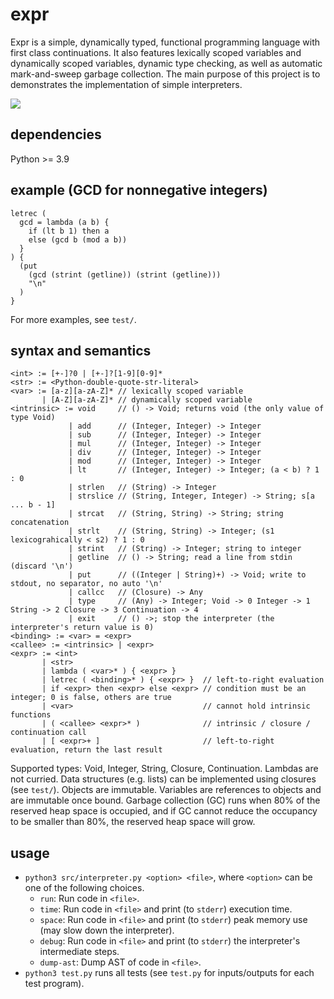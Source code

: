 # expr

Expr is a simple, dynamically typed, functional programming language with first class continuations.
It also features lexically scoped variables and dynamically scoped variables, dynamic type checking, as well as automatic mark-and-sweep garbage collection.
The main purpose of this project is to demonstrates the implementation of simple interpreters.

![](https://github.com/sdingcn/expr/actions/workflows/auto-test.yml/badge.svg)

## dependencies

Python >= 3.9

## example (GCD for nonnegative integers)

```
letrec (
  gcd = lambda (a b) {
    if (lt b 1) then a
    else (gcd b (mod a b))
  }
) {
  (put
    (gcd (strint (getline)) (strint (getline)))
    "\n"
  )
}
```

For more examples, see `test/`.

## syntax and semantics

```
<int> := [+-]?0 | [+-]?[1-9][0-9]*
<str> := <Python-double-quote-str-literal>
<var> := [a-z][a-zA-Z]* // lexically scoped variable
       | [A-Z][a-zA-Z]* // dynamically scoped variable
<intrinsic> := void     // () -> Void; returns void (the only value of type Void)
             | add      // (Integer, Integer) -> Integer
             | sub      // (Integer, Integer) -> Integer
             | mul      // (Integer, Integer) -> Integer
             | div      // (Integer, Integer) -> Integer
             | mod      // (Integer, Integer) -> Integer
             | lt       // (Integer, Integer) -> Integer; (a < b) ? 1 : 0
             | strlen   // (String) -> Integer
             | strslice // (String, Integer, Integer) -> String; s[a ... b - 1]
             | strcat   // (String, String) -> String; string concatenation
             | strlt    // (String, String) -> Integer; (s1 lexicograhically < s2) ? 1 : 0
             | strint   // (String) -> Integer; string to integer
             | getline  // () -> String; read a line from stdin (discard '\n')
             | put      // ((Integer | String)+) -> Void; write to stdout, no separator, no auto '\n'
             | callcc   // (Closure) -> Any
             | type     // (Any) -> Integer; Void -> 0 Integer -> 1 String -> 2 Closure -> 3 Continuation -> 4
             | exit     // () ->; stop the interpreter (the interpreter's return value is 0)
<binding> := <var> = <expr>
<callee> := <intrinsic> | <expr>
<expr> := <int>
       | <str>
       | lambda ( <var>* ) { <expr> }
       | letrec ( <binding>* ) { <expr> }  // left-to-right evaluation
       | if <expr> then <expr> else <expr> // condition must be an integer; 0 is false, others are true
       | <var>                             // cannot hold intrinsic functions
       | ( <callee> <expr>* )              // intrinsic / closure / continuation call
       | [ <expr>+ ]                       // left-to-right evaluation, return the last result
```

Supported types: Void, Integer, String, Closure, Continuation.
Lambdas are not curried.
Data structures (e.g. lists) can be implemented using closures (see `test/`).
Objects are immutable.
Variables are references to objects and are immutable once bound.
Garbage collection (GC) runs when 80% of the reserved heap space is occupied,
and if GC cannot reduce the occupancy to be smaller than 80%, the reserved heap space will grow.

## usage

+ `python3 src/interpreter.py <option> <file>`, where `<option>` can be one of the following choices.
  - `run`: Run code in `<file>`.
  - `time`: Run code in `<file>` and print (to `stderr`) execution time.
  - `space`: Run code in `<file>` and print (to `stderr`) peak memory use (may slow down the interpreter).
  - `debug`: Run code in `<file>` and print (to `stderr`) the interpreter's intermediate steps.
  - `dump-ast`: Dump AST of code in `<file>`.
+ `python3 test.py` runs all tests (see `test.py` for inputs/outputs for each test program).
